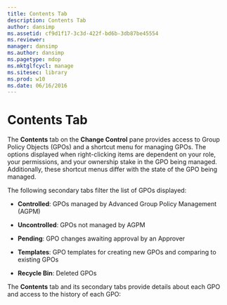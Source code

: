 ```yaml
---
title: Contents Tab
description: Contents Tab
author: dansimp
ms.assetid: cf9d1f17-3c3d-422f-bd6b-3db87be45554
ms.reviewer: 
manager: dansimp
ms.author: dansimp
ms.pagetype: mdop
ms.mktglfcycl: manage
ms.sitesec: library
ms.prod: w10
ms.date: 06/16/2016
---
```



# Contents Tab


The **Contents** tab on the **Change Control** pane provides access to Group Policy Objects (GPOs) and a shortcut menu for managing GPOs. The options displayed when right-clicking items are dependent on your role, your permissions, and your ownership stake in the GPO being managed. Additionally, these shortcut menus differ with the state of the GPO being managed.

The following secondary tabs filter the list of GPOs displayed:

-   **Controlled**: GPOs managed by Advanced Group Policy Management (AGPM)

-   **Uncontrolled**: GPOs not managed by AGPM

-   **Pending**: GPO changes awaiting approval by an Approver

-   **Templates**: GPO templates for creating new GPOs and comparing to existing GPOs

-   **Recycle Bin**: Deleted GPOs

The **Contents** tab and its secondary tabs provide details about each GPO and access to the history of each GPO:
